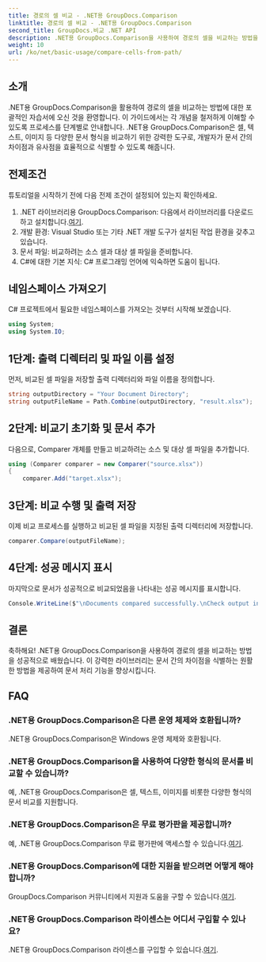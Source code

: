 ```yaml
---
title: 경로의 셀 비교 - .NET용 GroupDocs.Comparison
linktitle: 경로의 셀 비교 - .NET용 GroupDocs.Comparison
second_title: GroupDocs.비교 .NET API
description: .NET용 GroupDocs.Comparison을 사용하여 경로의 셀을 비교하는 방법을 알아보세요. 문서 간의 차이점을 효율적으로 식별합니다.
weight: 10
url: /ko/net/basic-usage/compare-cells-from-path/
---
```

## 소개
.NET용 GroupDocs.Comparison을 활용하여 경로의 셀을 비교하는 방법에 대한 포괄적인 자습서에 오신 것을 환영합니다. 이 가이드에서는 각 개념을 철저하게 이해할 수 있도록 프로세스를 단계별로 안내합니다. .NET용 GroupDocs.Comparison은 셀, 텍스트, 이미지 등 다양한 문서 형식을 비교하기 위한 강력한 도구로, 개발자가 문서 간의 차이점과 유사점을 효율적으로 식별할 수 있도록 해줍니다.
## 전제조건
튜토리얼을 시작하기 전에 다음 전제 조건이 설정되어 있는지 확인하세요.
1. .NET 라이브러리용 GroupDocs.Comparison: 다음에서 라이브러리를 다운로드하고 설치합니다.[여기](https://releases.groupdocs.com/comparison/net/).
2. 개발 환경: Visual Studio 또는 기타 .NET 개발 도구가 설치된 작업 환경을 갖추고 있습니다.
3. 문서 파일: 비교하려는 소스 셀과 대상 셀 파일을 준비합니다.
4. C#에 대한 기본 지식: C# 프로그래밍 언어에 익숙하면 도움이 됩니다.

## 네임스페이스 가져오기
C# 프로젝트에서 필요한 네임스페이스를 가져오는 것부터 시작해 보겠습니다.
```csharp
using System;
using System.IO;
```
## 1단계: 출력 디렉터리 및 파일 이름 설정
먼저, 비교된 셀 파일을 저장할 출력 디렉터리와 파일 이름을 정의합니다.
```csharp
string outputDirectory = "Your Document Directory";
string outputFileName = Path.Combine(outputDirectory, "result.xlsx");
```
## 2단계: 비교기 초기화 및 문서 추가
다음으로, Comparer 개체를 만들고 비교하려는 소스 및 대상 셀 파일을 추가합니다.
```csharp
using (Comparer comparer = new Comparer("source.xlsx"))
{
    comparer.Add("target.xlsx");
```
## 3단계: 비교 수행 및 출력 저장
이제 비교 프로세스를 실행하고 비교된 셀 파일을 지정된 출력 디렉터리에 저장합니다.
```csharp
comparer.Compare(outputFileName);
```
## 4단계: 성공 메시지 표시
마지막으로 문서가 성공적으로 비교되었음을 나타내는 성공 메시지를 표시합니다.
```csharp
Console.WriteLine($"\nDocuments compared successfully.\nCheck output in {outputDirectory}.");
```

## 결론
축하해요! .NET용 GroupDocs.Comparison을 사용하여 경로의 셀을 비교하는 방법을 성공적으로 배웠습니다. 이 강력한 라이브러리는 문서 간의 차이점을 식별하는 원활한 방법을 제공하여 문서 처리 기능을 향상시킵니다.
## FAQ
### .NET용 GroupDocs.Comparison은 다른 운영 체제와 호환됩니까?
.NET용 GroupDocs.Comparison은 Windows 운영 체제와 호환됩니다.
### .NET용 GroupDocs.Comparison을 사용하여 다양한 형식의 문서를 비교할 수 있습니까?
예, .NET용 GroupDocs.Comparison은 셀, 텍스트, 이미지를 비롯한 다양한 형식의 문서 비교를 지원합니다.
### .NET용 GroupDocs.Comparison은 무료 평가판을 제공합니까?
 예, .NET용 GroupDocs.Comparison 무료 평가판에 액세스할 수 있습니다.[여기](https://releases.groupdocs.com/).
### .NET용 GroupDocs.Comparison에 대한 지원을 받으려면 어떻게 해야 합니까?
GroupDocs.Comparison 커뮤니티에서 지원과 도움을 구할 수 있습니다.[여기](https://forum.groupdocs.com/c/comparison/12).
### .NET용 GroupDocs.Comparison 라이센스는 어디서 구입할 수 있나요?
 .NET용 GroupDocs.Comparison 라이센스를 구입할 수 있습니다.[여기](https://purchase.groupdocs.com/buy).